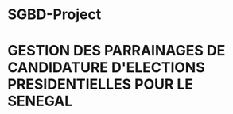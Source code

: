 ﻿# SGBD-Project
# GESTION DES PARRAINAGES DE CANDIDATURE D'ELECTIONS PRESIDENTIELLES POUR LE SENEGAL
